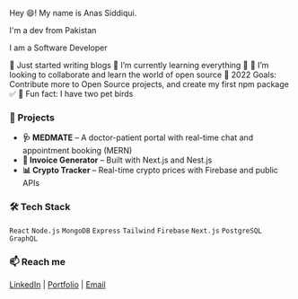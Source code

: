 Hey 😄! My name is Anas Siddiqui. 

I'm a dev from Pakistan

I am a Software Developer

🔭 Just started writing blogs
🌱 I’m currently learning everything 🤣
👯 I’m looking to collaborate and learn the world of open source
🥅 2022 Goals: Contribute more to Open Source projects, and create my first npm package ✅
🦜 Fun fact: I have two pet birds



### 🚀 Projects
- **🩺 MEDMATE** – A doctor-patient portal with real-time chat and appointment booking (MERN)
- **🧾 Invoice Generator** – Built with Next.js and Nest.js
- **📊 Crypto Tracker** – Real-time crypto prices with Firebase and public APIs

### 🛠 Tech Stack
`React` `Node.js` `MongoDB` `Express` `Tailwind` `Firebase` `Next.js` `PostgreSQL` `GraphQL`

### 📫 Reach me
[LinkedIn](https://www.linkedin.com/in/anssiddiqui/) | [Portfolio](https://my-portfolio-8fdl.vercel.app/) | [Email](anas.siddiqui7707@gmail.com)
